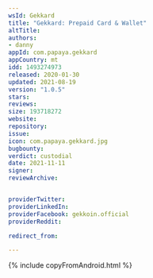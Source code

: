 ```yaml
---
wsId: Gekkard
title: "Gekkard: Prepaid Card & Wallet"
altTitle: 
authors:
- danny
appId: com.papaya.gekkard
appCountry: mt
idd: 1493274973
released: 2020-01-30
updated: 2021-08-19
version: "1.0.5"
stars: 
reviews: 
size: 193718272
website: 
repository: 
issue: 
icon: com.papaya.gekkard.jpg
bugbounty: 
verdict: custodial
date: 2021-11-11
signer: 
reviewArchive:


providerTwitter: 
providerLinkedIn: 
providerFacebook: gekkoin.official
providerReddit: 

redirect_from:

---
```


{% include copyFromAndroid.html %}